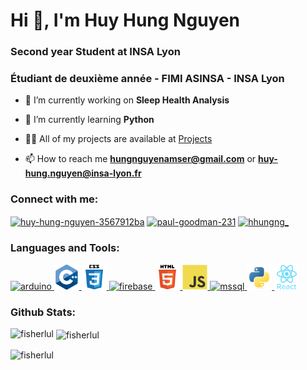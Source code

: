 <h1>Hi 👋, I'm Huy Hung Nguyen</h1>
<h3>Second year Student at INSA Lyon</h3>
<h3>Étudiant de deuxième année - FIMI ASINSA - INSA Lyon</h3>

- 🔭 I’m currently working on **Sleep Health Analysis**

- 🌱 I’m currently learning **Python**

- 👨‍💻 All of my projects are available at [Projects](https://github.com/fisherlul/Projects)

- 📫 How to reach me **hungnguyenamser@gmail.com** or **huy-hung.nguyen@insa-lyon.fr**

<h3 align="left">Connect with me:</h3>
<p align="left">
<a href="https://linkedin.com/in/huy-hung-nguyen-3567912ba" target="blank"><img align="center" src="https://raw.githubusercontent.com/rahuldkjain/github-profile-readme-generator/master/src/images/icons/Social/linked-in-alt.svg" alt="huy-hung-nguyen-3567912ba" height="30" width="40" /></a>
<a href="https://fb.com/paul-goodman-231" target="blank"><img align="center" src="https://raw.githubusercontent.com/rahuldkjain/github-profile-readme-generator/master/src/images/icons/Social/facebook.svg" alt="paul-goodman-231" height="30" width="40" /></a>
<a href="https://www.instagram.com/hhungng_/" target="blank"><img align="center" src="https://raw.githubusercontent.com/rahuldkjain/github-profile-readme-generator/master/src/images/icons/Social/instagram.svg" alt="hhungng_" height="30" width="40" /></a>
</p>

<h3 align="left">Languages and Tools:</h3>
<p align="left"> <a href="https://www.arduino.cc/" target="_blank" rel="noreferrer"> <img src="https://cdn.worldvectorlogo.com/logos/arduino-1.svg" alt="arduino" width="40" height="40"/> </a> <a href="https://www.w3schools.com/cpp/" target="_blank" rel="noreferrer"> <img src="https://raw.githubusercontent.com/devicons/devicon/master/icons/cplusplus/cplusplus-original.svg" alt="cplusplus" width="40" height="40"/> </a> <a href="https://www.w3schools.com/css/" target="_blank" rel="noreferrer"> <img src="https://raw.githubusercontent.com/devicons/devicon/master/icons/css3/css3-original-wordmark.svg" alt="css3" width="40" height="40"/> </a> <a href="https://firebase.google.com/" target="_blank" rel="noreferrer"> <img src="https://www.vectorlogo.zone/logos/firebase/firebase-icon.svg" alt="firebase" width="40" height="40"/> </a> <a href="https://www.w3.org/html/" target="_blank" rel="noreferrer"> <img src="https://raw.githubusercontent.com/devicons/devicon/master/icons/html5/html5-original-wordmark.svg" alt="html5" width="40" height="40"/> </a> <a href="https://developer.mozilla.org/en-US/docs/Web/JavaScript" target="_blank" rel="noreferrer"> <img src="https://raw.githubusercontent.com/devicons/devicon/master/icons/javascript/javascript-original.svg" alt="javascript" width="40" height="40"/> </a> <a href="https://www.microsoft.com/en-us/sql-server" target="_blank" rel="noreferrer"> <img src="https://www.svgrepo.com/show/303229/microsoft-sql-server-logo.svg" alt="mssql" width="40" height="40"/> </a> <a href="https://www.python.org" target="_blank" rel="noreferrer"> <img src="https://raw.githubusercontent.com/devicons/devicon/master/icons/python/python-original.svg" alt="python" width="40" height="40"/> </a> <a href="https://reactjs.org/" target="_blank" rel="noreferrer"> <img src="https://raw.githubusercontent.com/devicons/devicon/master/icons/react/react-original-wordmark.svg" alt="react" width="40" height="40"/> </a> </p>

<h3 align="left">Github Stats:</h3>
<p><img align="left" src="https://github-readme-stats.vercel.app/api?username=fisherlul&show_icons=true&theme=transparent&bg_color=00000000" alt="fisherlul" /></p>

<p>&nbsp;<img align="center" src="https://github-readme-stats.vercel.app/api/top-langs/?username=fisherlul&show_icons=true&theme=transparent&bg_color=00000000&layout=donut" alt="fisherlul" /></p>

<p><img align="center" src="https://github-readme-streak-stats.herokuapp.com/?user=fisherlul&theme=transparent&bg_color=00000000" alt="fisherlul" /></p>
